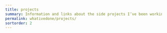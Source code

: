 ```yaml
---
title: projects
summary: Information and links about the side projects I’ve been working on.
permalink: whativedone/projects/
sortorder: 2
---
```


